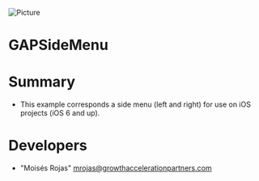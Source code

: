 ![Picture](http://www.growthaccelerationpartners.com/blog/wp-content/uploads/2013/09/gap_logo.png)

GAPSideMenu
===========

# Summary
 
 * This example corresponds a side menu (left and right) for use on iOS projects (iOS 6 and up).

 
# <a name="developers"></a>Developers
* "Moisés Rojas" <mrojas@growthaccelerationpartners.com>
